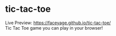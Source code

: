 # tic-tac-toe
Live Preview: https://faceyage.github.io/tic-tac-toe/  
Tic Tac Toe game you can play in your browser!
